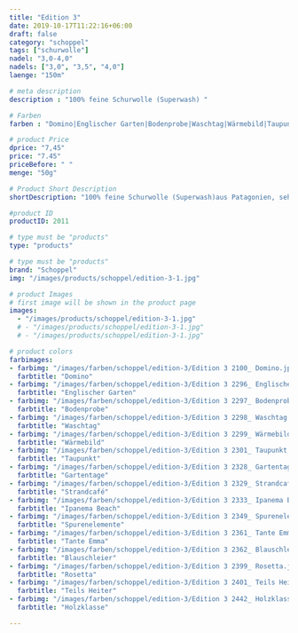 ```yaml
---
title: "Edition 3"
date: 2019-10-17T11:22:16+06:00
draft: false
category: "schoppel"
tags: ["schurwolle"]
nadel: "3,0-4,0"
nadels: ["3,0", "3,5", "4,0"] 
laenge: "150m"	

# meta description
description : "100% feine Schurwolle (Superwash) "

# Farben
farben : "Domino|Englischer Garten|Bodenprobe|Waschtag|Wärmebild|Taupunkt|Gartentage|Strandcafé|Ipanema Beach|Spurenelemente|Tante Emma|Blauschleier|Rosetta|Teils Heiter|Holzklasse"

# product Price
dprice: "7,45"
price: "7.45"
priceBefore: " "
menge: "50g"

# Product Short Description
shortDescription: "100% feine Schurwolle (Superwash)aus Patagonien, sehr weiches Farbverlaufsgarn"

#product ID
productID: 2011

# type must be "products"
type: "products"

# type must be "products"
brand: "Schoppel"
img: "/images/products/schoppel/edition-3-1.jpg"   

# product Images
# first image will be shown in the product page
images:
  - "/images/products/schoppel/edition-3-1.jpg"
  # - "/images/products/schoppel/edition-3-1.jpg"
  # - "/images/products/schoppel/edition-3-1.jpg"

# product colors
farbimages:
- farbimg: "/images/farben/schoppel/edition-3/Edition 3 2100_ Domino.jpg"	
  farbtitle: "Domino"
- farbimg: "/images/farben/schoppel/edition-3/Edition 3 2296_ Englischer Garten.jpg"	
  farbtitle: "Englischer Garten"
- farbimg: "/images/farben/schoppel/edition-3/Edition 3 2297_ Bodenprobe.jpg"	
  farbtitle: "Bodenprobe"
- farbimg: "/images/farben/schoppel/edition-3/Edition 3 2298_ Waschtag.jpg"	
  farbtitle: "Waschtag"
- farbimg: "/images/farben/schoppel/edition-3/Edition 3 2299_ Wärmebild.jpg"	
  farbtitle: "Wärmebild"
- farbimg: "/images/farben/schoppel/edition-3/Edition 3 2301_ Taupunkt.jpg"	
  farbtitle: "Taupunkt"
- farbimg: "/images/farben/schoppel/edition-3/Edition 3 2328_ Gartentage.jpg"	
  farbtitle: "Gartentage"
- farbimg: "/images/farben/schoppel/edition-3/Edition 3 2329_ Strandcafé.jpg"	
  farbtitle: "Strandcafé"
- farbimg: "/images/farben/schoppel/edition-3/Edition 3 2333_ Ipanema Beach.jpg"	
  farbtitle: "Ipanema Beach"
- farbimg: "/images/farben/schoppel/edition-3/Edition 3 2349_ Spurenelemente.jpg"	
  farbtitle: "Spurenelemente"
- farbimg: "/images/farben/schoppel/edition-3/Edition 3 2361_ Tante Emma.jpg"	
  farbtitle: "Tante Emma"
- farbimg: "/images/farben/schoppel/edition-3/Edition 3 2362_ Blauschleier.jpg"	
  farbtitle: "Blauschleier"
- farbimg: "/images/farben/schoppel/edition-3/Edition 3 2399_ Rosetta.jpg"	
  farbtitle: "Rosetta"
- farbimg: "/images/farben/schoppel/edition-3/Edition 3 2401_ Teils Heiter.jpg"	
  farbtitle: "Teils Heiter"
- farbimg: "/images/farben/schoppel/edition-3/Edition 3 2442_ Holzklasse.jpg"	
  farbtitle: "Holzklasse"

---
```



